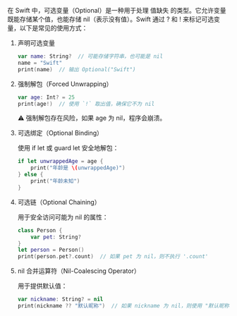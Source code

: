 在 Swift 中，可选变量（Optional）是一种用于处理 值缺失 的类型。它允许变量既能存储某个值，也能存储 nil（表示没有值）。Swift 通过 ? 和 ! 来标记可选变量，以下是常见的使用方式：

1. 声明可选变量
    ~~~swift
    var name: String?  // 可能存储字符串，也可能是 nil
    name = "Swift"
    print(name)  // 输出 Optional("Swift")
    ~~~
2. 强制解包（Forced Unwrapping）
    ```swift
    var age: Int? = 25
    print(age!)  // 使用 `!` 取出值，确保它不为 nil
    ```
    ⚠️ 强制解包存在风险，如果 age 为 nil，程序会崩溃。
3. 可选绑定（Optional Binding）

    使用 if let 或 guard let 安全地解包：
    ```swift
    if let unwrappedAge = age {
        print("年龄是 \(unwrappedAge)")
    } else {
        print("年龄未知")
    }
    ```
4. 可选链（Optional Chaining）

    用于安全访问可能为 nil 的属性：

    ```swift
    class Person {
        var pet: String?
    }
    let person = Person()
    print(person.pet?.count)  // 如果 pet 为 nil，则不执行 '.count'
    ```
5. nil 合并运算符（Nil-Coalescing Operator）

    用于提供默认值：

    ```swift
    var nickname: String? = nil
    print(nickname ?? "默认昵称")  // 如果 nickname 为 nil，则使用 "默认昵称"
    ```